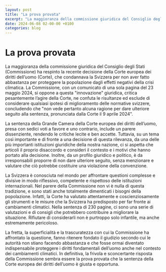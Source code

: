 ```yaml
---
layout: post
title: "La prova provata"
excerpt: "La maggioranza della commissione giuridica del Consiglio degli Stati (Commissione) ha respinto la recente decisione della Corte europea dei diritti dell’uomo (Corte), che condannava la Svizzera per non aver fatto abbastanza per proteggere la popolazione dagli effetti negativi della crisi climatica. La Commiss..."
date: 2024-06-08 02-00-00 +0100
categories: blog
---
```


# La prova provata

La maggioranza della commissione giuridica del Consiglio degli Stati (Commissione) ha respinto la recente decisione della Corte europea dei diritti dell’uomo (Corte), che condannava la Svizzera per non aver fatto abbastanza per proteggere la popolazione dagli effetti negativi della crisi climatica. La Commissione, con un comunicato di una sola pagina del 23 maggio 2024, si oppone a questa "innovazione" giuridica, critica pesantemente l’agire della Corte, ne confuta le risultanze ed esclude di considerare qualsiasi ipotesi di miglioramento delle normative svizzere, concludendo che "non vede pertanto alcuna ragione per dare ulteriore seguito alla sentenza, pronunciata dalla Corte il 9 aprile 2024".

La sentenza della Grande Camera della Corte europea dei diritti dell’uomo, presa con sedici voti a favore e uno contrario, include un parere dissenziente, rendendo le critiche lecite e ben accette. Tuttavia, su un tema così importante e di fronte a una decisione di questa rilevanza, da una delle più importanti istituzioni giuridiche della nostra nazione, ci si aspetta che articoli il proprio disaccordo e consideri il contesto e i motivi che hanno portato alla decisione. Inoltre, da un profilo giuridico e politico, è da irresponsabili proporre di non dare ulteriore seguito, senza menzionare e valutare che ciò potrebbe costituire una violazione della convenzione.

La Svizzera è conosciuta nel mondo per affrontare questioni complesse e divisive in modo riflessivo, competente e rispettoso delle istituzioni internazionali. Nel parere della Commissione non vi è nulla di questa tradizione, e sono stati anche totalmente dimenticati i bisogni della popolazione. Infatti, la Corte ha valutato attentamente e coscienziosamente gli strumenti e le misure che la Svizzera ha predisposto per far fronte ai cambiamenti climatici. Nella sentenza di 230 pagine, ci sono una serie di valutazioni e di consigli che potrebbero contribuire a migliorare la situazione. Rifiutare di considerarli non è purtroppo solo infantile, ma anche estremamente pericoloso.

La fretta, la superficialità e la trascuratezza con cui la Commissione ha affrontato la questione, fanno ritenere fondato il giudizio secondo cui le autorità non stiano facendo abbastanza e che fosse ormai diventato indispensabile proteggere i diritti fondamentali dell’uomo anche nel contesto dei cambiamenti climatici. In definitiva, la frivola e sconcertante risposta della Commissione sembra essere la prova provata che la sentenza della Corte europea dei diritti dell’uomo è giusta e opportuna.

